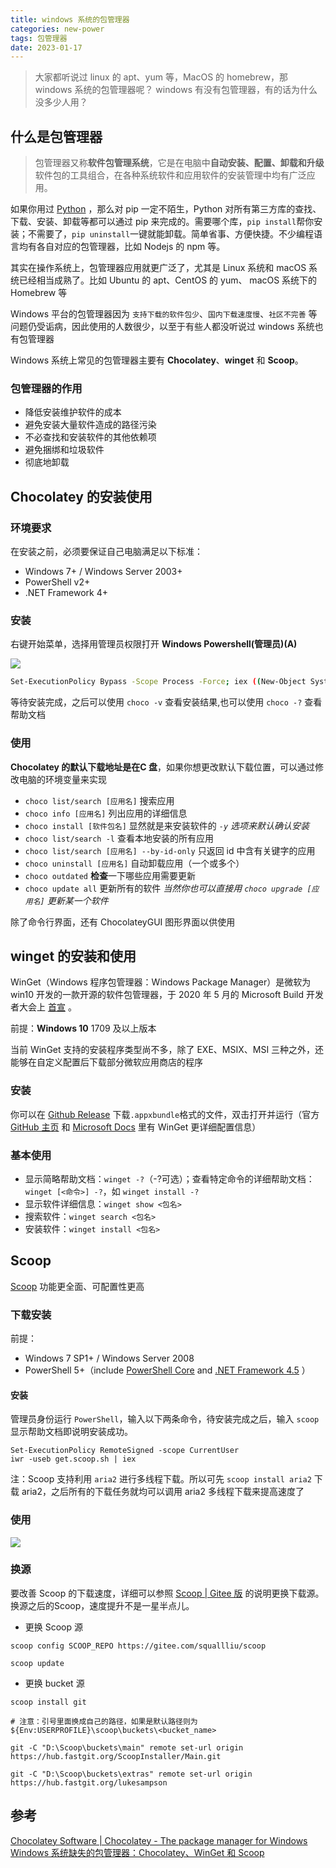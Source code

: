 ```yaml
---
title: windows 系统的包管理器
categories: new-power
tags: 包管理器
date: 2023-01-17
---
```


> 大家都听说过 linux 的 apt、yum 等，MacOS 的 homebrew，那 windows 系统的包管理器呢？
> windows 有没有包管理器，有的话为什么没多少人用？

## 什么是包管理器

> 包管理器又称**软件包管理系统**，它是在电脑中**自动安装、配置、卸载和升级**软件包的工具组合，在各种系统软件和应用软件的安装管理中均有广泛应用。

如果你用过 [Python](https://sspai.com/link?target=https%3A%2F%2Fbaike.baidu.com%2Fitem%2FPython) ，那么对 pip 一定不陌生，Python 对所有第三方库的查找、下载、安装、卸载等都可以通过 pip 来完成的。需要哪个库，`pip install`帮你安装；不需要了，`pip uninstall`一键就能卸载。简单省事、方便快捷。不少编程语言均有各自对应的包管理器，比如 Nodejs 的 npm 等。

其实在操作系统上，包管理器应用就更广泛了，尤其是 Linux 系统和 macOS 系统已经相当成熟了。比如 Ubuntu 的 apt、CentOS 的 yum、 macOS 系统下的 Homebrew 等

Windows 平台的包管理器因为 ` 支持下载的软件包少 `、` 国内下载速度慢 `、` 社区不完善 ` 等问题仍受诟病，因此使用的人数很少，以至于有些人都没听说过 windows 系统也有包管理器

Windows 系统上常见的包管理器主要有 **Chocolatey**、**winget** 和 **Scoop**。
### 包管理器的作用
- 降低安装维护软件的成本
- 避免安装大量软件造成的路径污染
- 不必查找和安装软件的其他依赖项
- 避免捆绑和垃圾软件
- 彻底地卸载
## Chocolatey 的安装使用
### 环境要求
在安装之前，必须要保证自己电脑满足以下标准：

- Windows 7+ / Windows Server 2003+
- PowerShell v2+
- .NET Framework 4+
### 安装
右键开始菜单，选择用管理员权限打开 **Windows Powershell(管理员)(A)** 

![](https://cdn.jsdelivr.net/gh/jiechen257/gallery@main/img/202312041410936.png)

```bash
Set-ExecutionPolicy Bypass -Scope Process -Force; iex ((New-Object System.Net.WebClient).DownloadString('https://chocolatey.org/install.ps1'))
```

等待安装完成，之后可以使用 `choco -v` 查看安装结果,也可以使用 `choco -?` 查看帮助文档

### 使用
**Chocolatey **的默认下载地址是在**C 盘**，如果你想更改默认下载位置，可以通过修改电脑的环境变量来实现

- `choco list/search [应用名]`
    搜索应用
- `choco info [应用名]`
    列出应用的详细信息
- `choco install [软件包名]`
    显然就是来安装软件的
    _`-y` 选项来默认确认安装_
- `choco list/search -l`
    查看本地安装的所有应用
- `choco list/search [应用名] --by-id-only`
    只返回 id 中含有关键字的应用
- `choco uninstall [应用名]`
    自动卸载应用（一个或多个）
- `choco outdated`
    **检查**一下哪些应用需要更新
- `choco update all`
    更新所有的软件
    _当然你也可以直接用 `choco upgrade [应用名]` 更新某一个软件_

除了命令行界面，还有 ChocolateyGUI 图形界面以供使用
## winget 的安装和使用
WinGet（Windows 程序包管理器：Windows Package Manager）是微软为 win10 开发的一款开源的软件包管理器，于 2020 年 5 月的 Microsoft Build 开发者大会上 [首宣](https://sspai.com/link?target=https%3A%2F%2Fzh.wikipedia.org%2Fwiki%2FWindows%25E7%25A8%258B%25E5%25BA%258F%25E5%258C%2585%25E7%25AE%25A1%25E7%2590%2586%25E5%2599%25A8) 。

前提：**Windows 10** 1709 及以上版本

当前 WinGet 支持的安装程序类型尚不多，除了 EXE、MSIX、MSI 三种之外，还能够在自定义配置后下载部分微软应用商店的程序

### 安装
你可以在 [Github Release](https://sspai.com/link?target=https%3A%2F%2Fgithub.com%2Fmicrosoft%2Fwinget-cli%2Freleases) 下载`.appxbundle`格式的文件，双击打开并运行（官方 [GitHub 主页](https://sspai.com/link?target=https%3A%2F%2Fgithub.com%2Fmicrosoft%2Fwinget-cli) 和 [Microsoft Docs](https://sspai.com/link?target=https%3A%2F%2Fdocs.microsoft.com%2Fzh-cn%2Fwindows%2Fpackage-manager%2Fwinget%2F) 里有 WinGet 更详细配置信息）

### 基本使用
- 显示简略帮助文档：`winget -?`（-?可选）；查看特定命令的详细帮助文档：`winget [<命令>] -?`，如 `winget install -?`
- 显示软件详细信息：`winget show <包名>`
- 搜索软件：`winget search <包名>`
- 安装软件：`winget install <包名>`
## Scoop
 [Scoop](https://sspai.com/link?target=https%3A%2F%2Fscoop.sh%2F) 功能更全面、可配置性更高
### 下载安装
前提：

- Windows 7 SP1+ / Windows Server 2008
- PowerShell 5+（include [PowerShell Core](https://sspai.com/link?target=https%3A%2F%2Fdocs.microsoft.com%2Fen-us%2Fpowershell%2Fscripting%2Finstall%2Finstalling-powershell-core-on-windows%3Fview%3Dpowershell-6) and [.NET Framework 4.5](https://sspai.com/link?target=https%3A%2F%2Fwww.microsoft.com%2Fnet%2Fdownload) ）
#### 安装
管理员身份运行 `PowerShell`，输入以下两条命令，待安装完成之后，输入 `scoop` 显示帮助文档即说明安装成功。
```
Set-ExecutionPolicy RemoteSigned -scope CurrentUser
iwr -useb get.scoop.sh | iex
```

注：Scoop 支持利用 `aria2` 进行多线程下载。所以可先 `scoop install aria2` 下载 aria2，之后所有的下载任务就均可以调用 aria2 多线程下载来提高速度了

### 使用
![](http://cdn.becase.top/20230117171708.png)

### 换源
要改善 Scoop 的下载速度，详细可以参照 [Scoop | Gitee 版](https://sspai.com/link?target=https%3A%2F%2Fgitee.com%2Fsquallliu%2Fscoop%23install-scoop-to-a-custom-directory-by-changing-scoop) 的说明更换下载源。换源之后的Scoop，速度提升不是一星半点儿。

- 更换 Scoop 源
```shell
scoop config SCOOP_REPO https://gitee.com/squallliu/scoop

scoop update
```

- 更换 bucket 源
```shell
scoop install git

# 注意：引号里面换成自己的路径，如果是默认路径则为${Env:USERPROFILE}\scoop\buckets\<bucket_name>

git -C "D:\Scoop\buckets\main" remote set-url origin https://hub.fastgit.org/ScoopInstaller/Main.git

git -C "D:\Scoop\buckets\extras" remote set-url origin https://hub.fastgit.org/lukesampson
```

## 参考
 [Chocolatey Software | Chocolatey - The package manager for Windows](https://chocolatey.org/)
 [Windows 系统缺失的包管理器：Chocolatey、WinGet 和 Scoop](https://sspai.com/post/65933)
